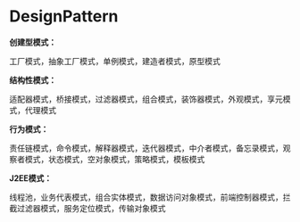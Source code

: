 # DesignPattern
**创建型模式：**

工厂模式，抽象工厂模式，单例模式，建造者模式，原型模式

**结构性模式：**

适配器模式，桥接模式，过滤器模式，组合模式，装饰器模式，外观模式，享元模式，代理模式

**行为模式：**

责任链模式，命令模式，解释器模式，迭代器模式，中介者模式，备忘录模式，观察者模式，状态模式，空对象模式，策略模式，模板模式

**J2EE模式：**

线程池，业务代表模式，组合实体模式，数据访问对象模式，前端控制器模式，拦截过滤器模式，服务定位模式，传输对象模式
